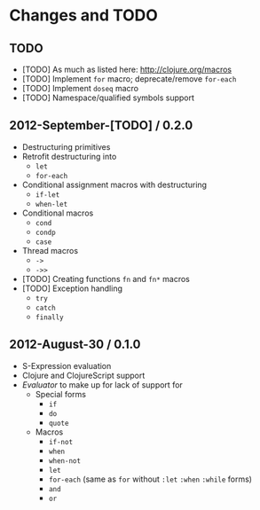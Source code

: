 # Changes and TODO

## TODO

* [TODO] As much as listed here: http://clojure.org/macros
* [TODO] Implement `for` macro; deprecate/remove `for-each`
* [TODO] Implement `doseq` macro
* [TODO] Namespace/qualified symbols support

## 2012-September-[TODO] / 0.2.0

* Destructuring primitives
* Retrofit destructuring into
  * `let`
  * `for-each`
* Conditional assignment macros with destructuring
  * `if-let`
  * `when-let`
* Conditional macros
  * `cond`
  * `condp`
  * `case`
* Thread macros
  * `->`
  * `->>`
* [TODO] Creating functions `fn` and `fn*` macros
* [TODO] Exception handling
  * `try`
  * `catch`
  * `finally`

## 2012-August-30 / 0.1.0

* S-Expression evaluation
* Clojure and ClojureScript support
* _Evaluator_ to make up for lack of support for
  * Special forms
    * `if`
    * `do`
    * `quote`
  * Macros
    * `if-not`
    * `when`
    * `when-not`
    * `let`
    * `for-each` (same as `for` without `:let` `:when` `:while` forms)
    * `and`
    * `or`
